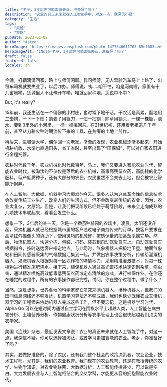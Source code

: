 ```yaml
---
title: "老乡，3年后你可能面临失业，准备好了吗？"
description: "农业的真正未来就在人工智能手中，对这一点，我深信不疑"
category: "生活"
tags:
  - "风险"
  - "策略"
pubDate: 2023-01-02
author: "Astro"
heroImage: "https://images.unsplash.com/photo-1477346611705-65d1883cee1e"
heroImageAlt: "iNote-老乡，3年后你可能面临失业，准备好了吗？"
draft: false
featured: false
locales: zh
---
```


今晚，打辆滴滴回家，路上与师傅闲聊。我问师傅，无人驾驶汽车马上上路了，出租车司机就要失业了，以后咋办。师傅说，咦.....咱不怕，咱是河南哩，家里有十几亩地嘞，恁城里人不让俺开车嘞，咱就回家种地，恁说中不中？

But, it's really?

15年前，我还生活在一个偏僻的小村庄，也时常下地干活。干农活是真累，翻地用三齿钩，一下一下刨；割麦子用镰刀，一把一把割；除草用锄头，一棵一棵锄，浇水，要到3里外的小河里，一桶一桶挑回来。在21世纪初，还用着老祖宗几千年前，甚至从刀耕火种时期流传下来的工具，在贫瘠的土地上劳作。

再后来，进城读大学，偶尔回一次老家。渐渐的发现，农业机械逐渐多起来，开始机耕机收、水渠也直通田头，省工省时，甚至出现了“田保姆”，可以对自家农田进行全程托管。

农耕时代数千年，农业机械化时代数百年。马上，我们又要进入智能农业时代，智能农业时代，被淘汰的不仅仅是落后的农业机械，高毒高残留农药，高能耗的化学肥料，低产低质种子，还有大部分的农民。农民虽然不会失去土地，但会被农业智能所摒弃。

在人工智能、大数据、机器学习大爆发的今天。很多人认为这些革命性的信息技术会改变传统工业生产，改变人们的生活方式，但不会改变最传统的农业，因为，农业太复杂，太原始。但是，让我们把现阶段已经处于萌芽阶段，未来会走向成熟的几项技术串联起来，看看会发生什么。

想象一下，3年后的某一天，你是一个番茄种植园的农场主。凌晨，太阳还没升起，采摘机器人就已经根据城市里的客户通过电子商务传来的订单，按客户要求在高清红外摄像头的协助下，使用灵巧的机械臂，按质保量的把番茄采摘完毕。然后，物流机器人，快速分拣、包装、打码，装载到自动驾驶货车上。自动驾驶货车根据指令，按时送达客户指定地点。与此同时，气象机器人把极地卫星、地面气象站和田间传感器采集的气候数据汇集到一起，并做出农事决策分析，传输给灌溉机器人，灌溉机器人根据对每一区块作物的墒情地力，采用精准灌溉技术，对每一株植物进行精准施肥浇水。接下来，植保机器人通过高光谱技术快速识别杂草，病虫害，通过精准喷施高效低毒低残留农药或定点清除的方式，进行植保作业。在你还在睡觉的过程中，所有的农事操作都已完成，试问，你在整个过程中，做了什么？

当然，这是想象，世界各地的科学家都在研究采摘机器人，播种机器人，但我们的田间信息网络还不够发达，机器学习算法还不够成熟，我们也缺少既懂农业又懂机器学习的工程师来协助机器人完成这些工作，但不要忘记，这是机器学习时代，Alpha Go 可以在短时间内通过自主学习在围棋水平上超越人类，人工智能在病虫害分析、土壤营养分析、作物健康状况分析等农事管理上也会很快超越我们顶尖的农学家。

美国《连线》杂志，最近发表文章说：农业的真正未来就在人工智能手中，对这一点，我深信不疑。你可以选择被淘汰，或者学习更加智能的农业。老乡，你准备好了吗？

其实，要做好准备的，除了农民，还有我们整个社会的政策决策者，农业企业，技术工程师。尤其是，我们的农业教育。我们现在的农业教育，还是在教授传统的农学、生物学知识，对农业物联网，大数据分析，人工智能传授甚少，可以说是空白。大力发展农业与人工智能相结合的交叉学科，才能更从容的拥抱智能农业时代。
